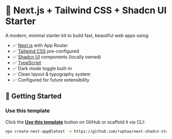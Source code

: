 # 🧱 Next.js + Tailwind CSS + Shadcn UI Starter

A modern, minimal starter kit to build fast, beautiful web apps using:

- ✅ [Next.js](https://nextjs.org/) with App Router
- ✅ [Tailwind CSS](https://tailwindcss.com/) pre-configured
- ✅ [Shadcn UI](https://ui.shadcn.com/) components (locally owned)
- ✅ [TypeScript](https://www.typescriptlang.org/)
- ✅ Dark mode toggle built-in
- ✅ Clean layout & typography system
- ✅ Configured for future extensibility

## 🚀 Getting Started

### Use this template

Click the **[Use this template](https://github.com/ruphaa/next-shadcn-starter/generate)** button on GitHub or scaffold it via CLI:

```bash
npx create-next-app@latest -e https://github.com/ruphaa/next-shadcn-starter/ my-app